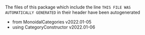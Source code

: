 The files of this package which include the line `THIS FILE WAS AUTOMATICALLY GENERATED` in their header have been autogenerated

* from MonoidalCategories v2022.01-05
* using CategoryConstructor v2022.01-06
